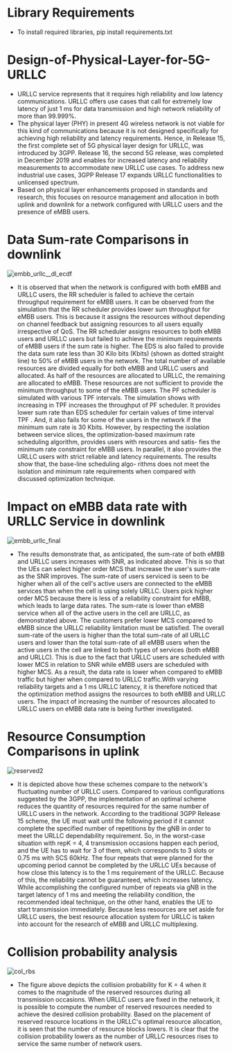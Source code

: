 # Library Requirements

- To install required libraries, pip install requirements.txt



# Design-of-Physical-Layer-for-5G-URLLC
- URLLC service represents that it requires high reliability and low latency communications. URLLC offers use cases that call for extremely low latency of just 1 ms for data transmission and high network reliability of more than 99.999\%.  
- The physical layer (PHY) in present 4G wireless network is not viable for this kind of communications because it is not designed specifically for achieving high reliability and latency requirements. Hence, in Release 15, the first complete set of 5G physical layer design for URLLC, was introduced by 3GPP. Release 16, the second 5G release, was completed in December 2019 and enables for increased latency and reliability measurements to accommodate new URLLC use cases. To address new industrial use cases, 3GPP Release 17 expands URLLC functionalities to unlicensed spectrum. 
- Based on physical layer enhancements proposed in standards and research, this focuses on resource management and allocation in both uplink and downlink for a network configured with URLLC users and the presence of eMBB users.

# Data Sum-rate Comparisons in downlink


![embb_urllc__dl_ecdf](https://user-images.githubusercontent.com/51235418/211160434-42df2af6-6f31-403b-bab0-42c3f328d800.svg)

- It is observed that when the network is configured with both eMBB and
URLLC users, the RR scheduler is failed to achieve the certain throughput requirement for
eMBB users. It can be observed from the simulation that the RR scheduler provides lower sum
throughput for eMBB users. This is because it assigns the resources without depending on channel
feedback but assigning resources to all users equally irrespective of QoS. The RR scheduler assigns
resources to both eMBB users and URLLC users but failed to achieve the minimum requirements
of eMBB users if the sum rate is higher. The EDS is also failed to provide the data sum rate less
than 30 Kilo bits (Kbits) (shown as dotted straight line) to 50% of eMBB users in the network.
The total number of available resources are divided equally for both eMBB and URLLC users and
allocated. As half of the resources are allocated to URLLC, the remaining are allocated to eMBB.
These resources are not sufficient to provide the minimum throughput to some of the eMBB users.
The PF scheduler is simulated with various TPF intervals. The simulation shows with increasing in
TPF increases the throughput of PF scheduler. It provides lower sum rate than EDS scheduler for
certain values of time interval TPF . And, it also fails for some of the users in the network if the
minimum sum rate is 30 Kbits. However, by respecting the isolation between service slices, the
optimization-based maximum rate scheduling algorithm, provides users with resources and satis-
fies the minimum rate constraint for eMBB users. In parallel, it also provides the URLLC users
with strict reliable and latency requirements. The results show that, the base-line scheduling algo-
rithms does not meet the isolation and minimum rate requirements when compared with discussed
optimization technique.
# Impact on eMBB data rate with URLLC Service in downlink
![embb_urllc_final](https://user-images.githubusercontent.com/51235418/211160441-dfd0e812-7bb0-4cb4-ab98-8fe9b243389b.svg)
- The results demonstrate that, as anticipated, the sum-rate of both eMBB and URLLC users increases with SNR, as indicated above. This is so that the UEs can select higher order MCS that increase the user's sum-rate as the SNR improves. The sum-rate of users serviced is seen to be higher when all of the cell's active users are connected to the eMBB services than when the cell is using solely URLLC. Users pick higher order MCS because there is less of a reliability constraint for eMBB, which leads to large data rates. The sum-rate is lower than eMBB service when all of the active users in the cell are URLLC, as demonstrated above. The customers prefer lower MCS compared to eMBB since the URLLC reliability limitation must be satisfied. The overall sum-rate of the users is higher than the total sum-rate of all URLLC users and lower than the total sum-rate of all eMBB users when the active users in the cell are linked to both types of services (both eMBB and URLLC). This is due to the fact that URLLC users are scheduled with lower MCS in relation to SNR while eMBB users are scheduled with higher MCS. As a result, the data rate is lower when compared to eMBB traffic but higher when compared to URLLC traffic.With varying reliability targets and a 1 ms URLLC latency, it is therefore noticed that the optimization method assigns the resources to both eMBB and URLLC users. The impact of increasing the number of resources allocated to URLLC users on eMBB data rate is being further investigated.

# Resource Consumption Comparisons in uplink

![reserved2](https://user-images.githubusercontent.com/51235418/211160637-c0f13f6a-65ec-4504-bea0-d0eeb21467a3.svg)
- It is depicted above how these schemes compare to the network's fluctuating number of URLLC users. Compared to various configurations suggested by the 3GPP, the implementation of an optimal scheme reduces the quantity of resources required for the same number of URLLC users in the network. According to the traditional 3GPP Release 15 scheme, the UE must wait until the following period if it cannot complete the specified number of repetitions by the gNB in order to meet the URLLC dependability requirement. So, in the worst-case situation with repK = 4, 4 transmission occasions happen each period, and the UE has to wait for 3 of them, which corresponds to 3 slots or 0.75 ms with SCS 60kHz. The four repeats that were planned for the upcoming period cannot be completed by the URLLC UEs because of how close this latency is to the 1 ms requirement of the URLLC. Because of this, the reliability cannot be guaranteed, which increases latency. While accomplishing the configured number of repeats via gNB in the target latency of 1 ms and meeting the reliability condition, the recommended ideal technique, on the other hand, enables the UE to start transmission immediately. Because less resources are set aside for URLLC users, the best resource allocation system for URLLC is taken into account for the research of eMBB and URLLC multiplexing.
# Collision probability analysis

![col_rbs](https://user-images.githubusercontent.com/51235418/211160548-0639d0db-207a-4189-bcaf-a09623e0348e.svg)
- The figure above depicts the collision probability for K = 4 when it comes to the magnitude of the reserved resources during all transmission occasions. When URLLC users are fixed in the network, it is possible to compute the number of reserved resources needed to achieve the desired collision probability. Based on the placement of reserved resource locations in the URLLC's optimal resource allocation, it is seen that the number of resource blocks lowers. It is clear that the collision probability lowers as the number of URLLC resources rises to service the same number of network users.



